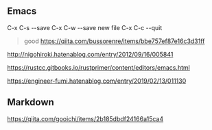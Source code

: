 ## Emacs
C-x C-s --save
C-x C-w --save new file
C-x C-c --quit

>good
https://qiita.com/bussorenre/items/bbe757ef87e16c3d31ff



http://nigohiroki.hatenablog.com/entry/2012/09/16/005841

https://rustcc.gitbooks.io/rustprimer/content/editors/emacs.html


https://engineer-fumi.hatenablog.com/entry/2019/02/13/011130


## Markdown
https://qiita.com/gooichi/items/2b185dbdf24166a15ca4
